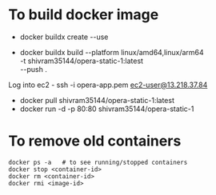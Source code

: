 # To build docker image

- docker buildx create --use

- docker buildx build --platform linux/amd64,linux/arm64 \
  -t shivram35144/opera-static-1:latest \
  --push .

Log into ec2 - ssh -i opera-app.pem ec2-user@13.218.37.84

- docker pull shivram35144/opera-static-1:latest
- docker run -d -p 80:80 shivram35144/opera-static-1


# To remove old containers

```
docker ps -a   # to see running/stopped containers
docker stop <container-id>
docker rm <container-id>
docker rmi <image-id>
```